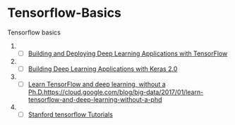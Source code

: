 # Tensorflow-Basics
Tensorflow basics
1. - [ ]  [Building and Deploying Deep Learning Applications with TensorFlow](https://www.lynda.com/Google-TensorFlow-tutorials/Building-Deploying-Applications-TensorFlow/601800-2.html?srchtrk=index%3a1%0alinktypeid%3a2%0aq%3atensorflow%0apage%3a1%0as%3arelevance%0asa%3atrue%0aproducttypeid%3a2)
2. - [ ]  [Building Deep Learning Applications with Keras 2.0](https://www.lynda.com/Google-TensorFlow-tutorials/Building-Deep-Learning-Applications-Keras-2-0/601801-2.html?srchtrk=index%3a2%0alinktypeid%3a2%0aq%3atensorflow%0apage%3a1%0as%3arelevance%0asa%3atrue%0aproducttypeid%3a2)
3. - [ ]   [Learn TensorFlow and deep learning, without a Ph.D.]()https://cloud.google.com/blog/big-data/2017/01/learn-tensorflow-and-deep-learning-without-a-phd
4. - [ ]  [Stanford tensorflow Tutorials](https://github.com/chiphuyen/stanford-tensorflow-tutorials)
